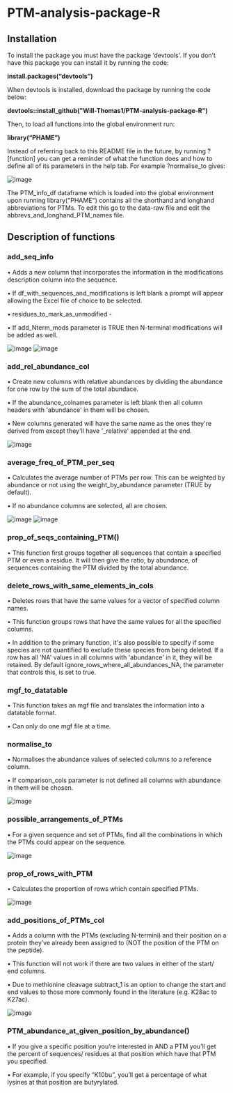 # PTM-analysis-package-R

## Installation

To install the package you must have the package ‘devtools’. If you don’t have this package you can install it by running the code:

**install.packages(“devtools”)**

When devtools is installed, download the package by running the code below:

**devtools::install_github("Will-Thomas1/PTM-analysis-package-R")**

Then, to load all functions into the global environment run:

**library(“PHAME”)**

Instead of referring back to this README file in the future, by running ?[function] you can get a reminder of what the function does and how to define all of its parameters in the help tab. For example ?normalise_to gives:

![image](https://user-images.githubusercontent.com/107320556/201528945-2f84b56f-5492-4b16-b22c-c445e0448284.png)

The PTM_info_df dataframe which is loaded into the global environment upon running library("PHAME") contains all the shorthand and longhand abbreviations for PTMs. To edit this go to the data-raw file and edit the abbrevs_and_longhand_PTM_names file. 
 
## Description of functions

### add_seq_info
•	Adds a new column that incorporates the information in the modifications description column into the sequence.

•	If df_with_sequences_and_modifications is left blank a prompt will appear allowing the Excel file of choice to be selected. 

•	residues_to_mark_as_unmodified - 

•	If add_Nterm_mods parameter is TRUE then N-terminal modifications will be added as well. 

![image](https://user-images.githubusercontent.com/107320556/201529294-981cc51f-38de-40df-9b76-f1e08a43dfd3.png)
![image](https://user-images.githubusercontent.com/107320556/201529298-1b0a477e-2c1d-4736-a4d6-de4c73d58228.png)


### add_rel_abundance_col

•	Create new columns with relative abundances by dividing the abundance for one row by the sum of the total abundace.

•	If the abundance_colnames parameter is left blank then all column headers with 'abundance' in them will be chosen. 

•	New columns generated will have the same name as the ones they're derived from except they'll have '_relative' appended at the end.
 
![image](https://user-images.githubusercontent.com/107320556/201529343-165623f9-9690-49d7-a135-958007df9f75.png)
 
### average_freq_of_PTM_per_seq

•	Calculates the average number of PTMs per row. This can be weighted by abundance or not using the weight_by_abundance parameter (TRUE by default). 

•	If no abundance columns are selected, all are chosen. 
 
![image](https://user-images.githubusercontent.com/107320556/201529375-1132dd56-3150-4c02-bb75-a1f284a721aa.png)
![image](https://user-images.githubusercontent.com/107320556/201529378-c620071e-8f70-410b-8825-68fc4f1929e8.png)


 
### prop_of_seqs_containing_PTM()

•	This function first groups together all sequences that contain a specified PTM or even a residue. It will then give the ratio, by abundance, of sequences containing the PTM divided by the total abundance. 

### delete_rows_with_same_elements_in_cols

•	Deletes rows that have the same values for a vector of specified column names.

•	This function groups rows that have the same values for all the specified columns. 

•	In addition to the primary function, it's also possible to specify if some species are not quantified to exclude these species from being deleted. If a row has all 'NA' values in all columns with 'abundance' in it, they will be retained. By default ignore_rows_where_all_abundances_NA, the parameter that controls this, is set to true.

### mgf_to_datatable

•	This function takes an mgf file and translates the information into a datatable format.

•	Can only do one mgf file at a time.

### normalise_to 

•	Normalises the abundance values of selected columns to a reference column. 

•	If comparison_cols parameter is not defined all columns with abundance in them will be chosen. 
 
![image](https://user-images.githubusercontent.com/107320556/201529393-3042d832-7f72-4494-a0ec-575e276d3915.png)
 
 
### possible_arrangements_of_PTMs

•	For a given sequence and set of PTMs, find all the combinations in which the PTMs could appear on the sequence. 
 
![image](https://user-images.githubusercontent.com/107320556/201529400-9faedba6-e877-444c-8942-20513b8121a1.png)

 
### prop_of_rows_with_PTM

•	Calculates the proportion of rows which contain specified PTMs.
 
![image](https://user-images.githubusercontent.com/107320556/201529410-51407aac-2f66-4400-beed-ea08495584de.png)


### add_positions_of_PTMs_col 

•	Adds a column with the PTMs (excluding N-termini) and their position on a protein they’ve already been assigned to (NOT the position of the PTM on the peptide).

•	This function will not work if there are two values in either of the start/ end columns. 

•	Due to methionine cleavage subtract_1 is an option to change the start and end values to those more commonly found in the literature (e.g. K28ac to K27ac).
 
![image](https://user-images.githubusercontent.com/107320556/201529470-18831c3c-3f42-4b6c-8b53-ddd74f64f5ac.png)

 
### PTM_abundance_at_given_position_by_abundance()

•	If you give a specific position you’re interested in AND a PTM you’ll get the percent of sequences/ residues at that position which have that PTM you specified. 

•	For example, if you specify “K10bu”, you’ll get a percentage of what lysines at that position are butyrylated. 
 





